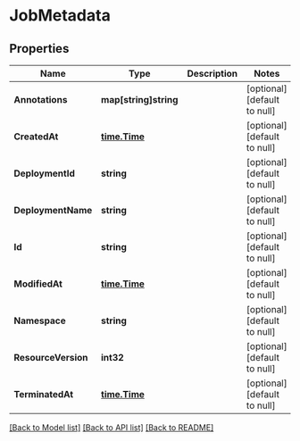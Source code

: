 # JobMetadata

## Properties
Name | Type | Description | Notes
------------ | ------------- | ------------- | -------------
**Annotations** | **map[string]string** |  | [optional] [default to null]
**CreatedAt** | [**time.Time**](time.Time.md) |  | [optional] [default to null]
**DeploymentId** | **string** |  | [optional] [default to null]
**DeploymentName** | **string** |  | [optional] [default to null]
**Id** | **string** |  | [optional] [default to null]
**ModifiedAt** | [**time.Time**](time.Time.md) |  | [optional] [default to null]
**Namespace** | **string** |  | [optional] [default to null]
**ResourceVersion** | **int32** |  | [optional] [default to null]
**TerminatedAt** | [**time.Time**](time.Time.md) |  | [optional] [default to null]

[[Back to Model list]](../README.md#documentation-for-models) [[Back to API list]](../README.md#documentation-for-api-endpoints) [[Back to README]](../README.md)


